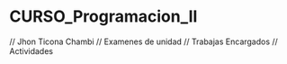 # CURSO_Programacion_II
// Jhon Ticona Chambi
// Examenes de unidad
// Trabajas Encargados
// Actividades
